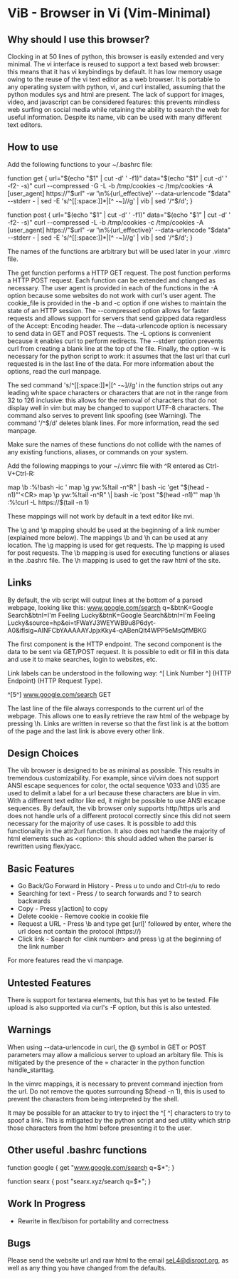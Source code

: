 ViB - Browser in Vi (Vim-Minimal)
=================================

Why should I use this browser?
------------------------------

Clocking in at 50 lines of python, this browser is easily extended and very minimal. The vi interface is reused to support a text based web browser: this means that it has vi keybindings by default. It has low memory usage owing to the reuse of the vi text editor as a web browser. It is portable to any operating system with python, vi, and curl installed, assuming that the python modules sys and html are present. The lack of support for images, video, and javascript can be considered features: this prevents mindless web surfing on social media while retaining the ability to search the web for useful information. Despite its name, vib can be used with many different text editors.

How to use
----------

Add the following functions to your ~/.bashrc file:

function get { 
	url="$(echo "$1" | cut -d' ' -f1)"
	data="$(echo "$1" | cut -d' ' -f2- -s)"
	curl --compressed -G -L -b /tmp/cookies -c /tmp/cookies -A [user_agent] https://"$url" -w '\n%{url_effective}' --data-urlencode "$data" --stderr - | sed -E 's/^[[:space:]]*|[^ -~]//g' | vib | sed '/^$/d';
}

function post { 
	url="$(echo "$1" | cut -d' ' -f1)"
	data="$(echo "$1" | cut -d' ' -f2- -s)"
	curl --compressed -L -b /tmp/cookies -c /tmp/cookies -A [user_agent] https://"$url" -w '\n%{url_effective}' --data-urlencode "$data" --stderr - | sed -E 's/^[[:space:]]*|[^ -~]//g' | vib | sed '/^$/d';
}

The names of the functions are arbitrary but will be used later in your .vimrc file. 

The get function performs a HTTP GET request. The post function performs a HTTP POST request. Each function can be extended and changed as necessary. The user agent is provided in each of the functions in the -A option because some websites do not work with curl's user agent. The cookie_file is provided in the -b and -c option if one wishes to maintain the state of an HTTP session. The --compressed option allows for faster requests and allows support for servers that send gzipped data regardless of the Accept: Encoding header. The --data-urlencode option is necessary to send data in GET and POST requests. The -L options is convenient because it enables curl to perform redirects. The --stderr option prevents curl from creating a blank line at the top of the file. Finally, the option -w is necessary for the python script to work: it assumes that the last url that curl requested is in the last line of the data. For more information about the options, read the curl manpage. 

The sed command 's/^[[:space:]]*|[^ -~]//g' in the function strips out any leading white space characters or characters that are not in the range from 32 to 126 inclusive: this allows for the removal of characters that do not display well in vim but may be changed to support UTF-8 characters. The command also serves to prevent link spoofing (see Warning). The command '/^$/d' deletes blank lines. For more information, read the sed manpage. 

Make sure the names of these functions do not collide with the names of any existing functions, aliases, or commands on your system.

Add the following mappings to your ~/.vimrc file with ^R entered as Ctrl-V+Ctrl-R:

map \b :%!bash -ic '
map \g yw:%!tail -n^R" \| bash -ic 'get "$(head -n1)"'<CR>
map \p yw:%!tail -n^R" \| bash -ic 'post "$(head -n1)"'<CR>
map \h :%!curl -L https://$(tail -n 1)<CR>

These mappings will not work by default in a text editor like nvi.

The \g and \p mapping should be used at the beginning of a link number (explained more below). The mappings \b and \h can be used at any location. The \g mapping is used for get requests. The \p mapping is used for post requests. The \b mapping is used for executing functions or aliases in the .bashrc file. The \h mapping is used to get the raw html of the site.

Links
-----
By default, the vib script will output lines at the bottom of a parsed webpage, looking like this:
www.google.com/search q=&btnK=Google Search&btnI=I'm Feeling Lucky&btnK=Google Search&btnI=I'm Feeling Lucky&source=hp&ei=tFWaYJ3WEYWB9u8P6dyt-A0&iflsig=AINFCbYAAAAAYJpjxKky4-qABenQlt4WPP5eMsQfMBKG

The first component is the HTTP endpoint. The second component is the data to be sent via GET/POST request. It is possible to edit or fill in this data and use it to make searches, login to websites, etc.

Link labels can be understood in the following way: ^[ Link Number ^] (HTTP Endpoint) (HTTP Request Type). 

^[5^] www.google.com/search GET

The last line of the file always corresponds to the current url of the webpage. This allows one to easily retrieve the raw html of the webpage by pressing \h. Links are written in reverse so that the first link is at the bottom of the page and the last link is above every other link.

Design Choices
--------------
The vib browser is designed to be as minimal as possible. This results in tremendous customizability. For example, since vi/vim does not support ANSI escape sequences for color, the octal sequence \033 and \035 are used to delimit a label for a url because these characters are blue in vim. With a different text editor like ed, it might be possible to use ANSI escape sequences. By default, the vib browser only supports http/https urls and does not handle urls of a different protocol correctly since this did not seem necessary for the majority of use cases. It is possible to add this functionality in the attr2url function. It also does not handle the majority of html elements such as \<option\>: this should added when the parser is rewritten using flex/yacc.

Basic Features
--------------
- Go Back/Go Forward in History - Press u to undo and Ctrl-r/u to redo
- Searching for text - Press / to search forwards and ? to search backwards
- Copy - Press y[action] to copy
- Delete cookie - Remove cookie in cookie file
- Request a URL - Press \b and type get [url]' followed by enter, where the url does not contain the protocol (https://)
- Click link - Search for \<link number\> and press \g at the beginning of the link number

For more features read the vi manpage.

Untested Features
-----------------
There is support for textarea elements, but this has yet to be tested. File upload is also supported via curl's -F option, but this is also untested.

Warnings
--------
When using --data-urlencode in curl, the @ symbol in GET or POST parameters may allow a malicious server to upload an arbitary file. This is mitigated by the presence of the = character in the python function handle_starttag.

In the vimrc mappings, it is necessary to prevent command injection from the url. Do not remove the quotes surrounding $(head -n 1), this is used to prevent the characters from being interpreted by the shell.

It may be possible for an attacker to try to inject the ^[ ^] characters to try to spoof a link. This is mitigated by the python script and sed utility which strip those characters from the html before presenting it to the user.
 
Other useful .bashrc functions
----------------------
function google { get "www.google.com/search q=$*"; }

function searx { post "searx.xyz/search q=$*"; }

Work In Progress
----------------
- Rewrite in flex/bison for portability and correctness

Bugs
----
Please send the website url and raw html to the email seL4@disroot.org, as well as any thing you have changed from the defaults.
